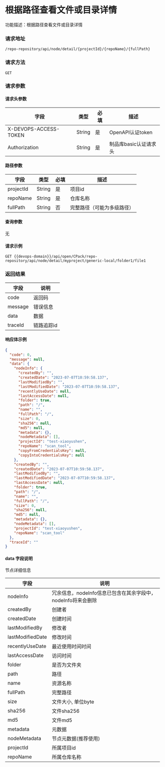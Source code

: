 # 根据路径查看文件或目录详情

功能描述：根据路径查看文件或目录详情

### 请求地址

```
/repo-repository/api/node/detail/{projectId}/{repoName}/{fullPath}
```

### 请求方法

`GET`

### 请求参数

#### 请求头参数

| 字段                  | 类型   | 必填 | 描述                  |
| --------------------- | ------ | ---- | --------------------- |
| X-DEVOPS-ACCESS-TOKEN | String | 是   | OpenAPI认证token      |
| Authorization         | String | 是   | 制品库basic认证请求头 |

#### 路径参数

| 字段        | 类型     | 必填  | 描述            |
|-----------|--------|-----|---------------|
| projectId | String | 是   | 项目id          |
| repoName  | String | 是   | 仓库名称          |
| fullPath  | String | 否   | 完整路径（可能为多级路径） |

#### 查询参数
无

#### 请求示例

```http
GET {{devops-domain}}/api/open/CPack/repo-repository/api/node/detail/myproject/generic-local/folder1/file1
```

### 返回结果

| 字段      | 说明     |
|---------|--------|
| code    | 返回码    |
| message | 错误信息   |
| data    | 数据     |
| traceId | 链路追踪id |

#### 响应体示例

```json
{
  "code": 0,
  "message": null,
  "data": {
    "nodeInfo": {
      "createdBy": "",
      "createdDate": "2023-07-07T10:59:58.137",
      "lastModifiedBy": "",
      "lastModifiedDate": "2023-07-07T10:59:58.137",
      "recentlyUseDate": null,
      "lastAccessDate": null,
      "folder": true,
      "path": "/",
      "name": "",
      "fullPath": "/",
      "size": 0,
      "sha256": null,
      "md5": null,
      "metadata": {},
      "nodeMetadata": [],
      "projectId": "test-xiaoyushen",
      "repoName": "scan_tool",
      "copyFromCredentialsKey": null,
      "copyIntoCredentialsKey": null
    },
    "createdBy": "",
    "createdDate": "2023-07-07T10:59:58.137",
    "lastModifiedBy": "",
    "lastModifiedDate": "2023-07-07T10:59:58.137",
    "lastAccessDate": null,
    "folder": true,
    "path": "/",
    "name": "",
    "fullPath": "/",
    "size": 0,
    "sha256": null,
    "md5": null,
    "metadata": {},
    "nodeMetadata": [],
    "projectId": "test-xiaoyushen",
    "repoName": "scan_tool"
  },
  "traceId": ""
}
```
#### data 字段说明

节点详细信息

| 字段                     | 说明                                     |
|------------------------|----------------------------------------|
| nodeInfo               | 冗余信息，nodeInfo信息已包含在其余字段中，nodeInfo将来会删除 |
| createdBy              | 创建者                                    |
| createdDate            | 创建时间                                   |
| lastModifiedBy         | 修改者                                    |
| lastModifiedDate       | 修改时间                                   |
| recentlyUseDate        | 最近使用时间时间                               |
| lastAccessDate         | 访问时间                                   |
| folder                 | 是否为文件夹                                 |
| path                   | 路径                                     |
| name                   | 资源名称                                   |
| fullPath               | 完整路径                                   |
| size                   | 文件大小, 单位byte                           |
| sha256                 | 文件sha256                               |
| md5                    | 文件md5                                  |
| metadata               | 元数据                                    |
| nodeMetadata           | 节点元数据(推荐使用)                            |
| projectId              | 所属项目id                                 |
| repoName               | 所属仓库名称                                 |
